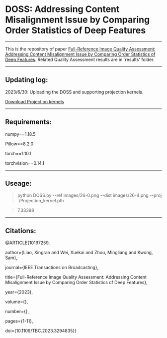 # DOSS: Addressing Content Misalignment Issue by Comparing Order Statistics of Deep Features
----------------------------
This is the repository of paper [Full-Reference Image Quality Assessment: Addressing Content Misalignment Issue by Comparing Order Statistics of Deep Features](https://ieeexplore.ieee.org/document/10197259). Related Quality Assessment results are in `results' folder.

-----------------------------
## Updating log:
2023/6/30: Uploading the DOSS and supporting projection kernels. 

[Download Projection kernels](https://drive.google.com/file/d/1uBUMpy5NrhH4kLpWotsW4CvcrM0dfYgp/view?usp=sharing)

-----------------------------
## Requirements:
numpy==1.18.5

Pillow==8.2.0

torch==1.10.1

torchvision==0.14.1

------------------------------

## Useage:

>python DOSS.py --ref images/26-0.png --dist images/26-4.png --proj ./Projection_kernel.pth

>7.33398
------------------------------

## Citations:
@ARTICLE{10197259,

  author={Liao, Xingran and Wei, Xuekai and Zhou, Mingliang and Kwong, Sam},
  
  journal={IEEE Transactions on Broadcasting}, 
  
  title={Full-Reference Image Quality Assessment: Addressing Content Misalignment Issue by Comparing Order Statistics of Deep Features}, 
  
  year={2023},
  
  volume={},
  
  number={},
  
  pages={1-11},
  
  doi={10.1109/TBC.2023.3294835}}
